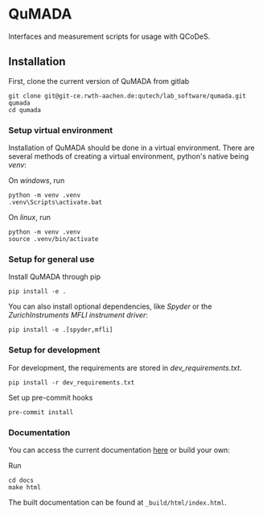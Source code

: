 # QuMADA
Interfaces and measurement scripts for usage with QCoDeS.

## Installation

First, clone the current version of QuMADA from gitlab

```
git clone git@git-ce.rwth-aachen.de:qutech/lab_software/qumada.git qumada
cd qumada
```

### Setup virtual environment

Installation of QuMADA should be done in a virtual environment.
There are several methods of creating a virtual environment, python's native being *venv*:

On *windows*, run

```
python -m venv .venv
.venv\Scripts\activate.bat
```

On *linux*, run

```
python -m venv .venv
source .venv/bin/activate
```

### Setup for general use

Install QuMADA through pip

```
pip install -e .
```

You can also install optional dependencies, like *Spyder* or the *ZurichInstruments MFLI instrument driver*:

```
pip install -e .[spyder,mfli]
```

### Setup for development

For development, the requirements are stored in *dev_requirements.txt*.

```
pip install -r dev_requirements.txt
```

Set up pre-commit hooks

```
pre-commit install
```

### Documentation

You can access the current documentation [here](https://qutech.pages.git-ce.rwth-aachen.de/lab_software/qtools/qumada)
or build your own:

Run

```
cd docs
make html
```

The built documentation can be found at `_build/html/index.html`.

